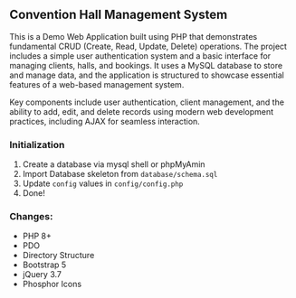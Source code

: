 ## Convention Hall Management System

This is a Demo Web Application built using PHP that demonstrates fundamental CRUD (Create, Read, Update, Delete) operations. The project includes a simple user authentication system and a basic interface for managing clients, halls, and bookings. It uses a MySQL database to store and manage data, and the application is structured to showcase essential features of a web-based management system.

Key components include user authentication, client management, and the ability to add, edit, and delete records using modern web development practices, including AJAX for seamless interaction.

### Initialization

1. Create a database via mysql shell or phpMyAmin
2. Import Database skeleton from `database/schema.sql`
3. Update `config` values in `config/config.php`
4. Done!

### Changes:

-   PHP 8+
-   PDO
-   Directory Structure
-   Bootstrap 5
-   jQuery 3.7
-   Phosphor Icons
